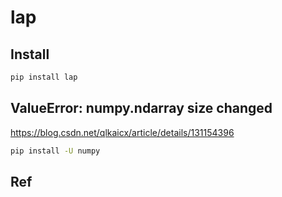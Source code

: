 # lap

## Install

```bash
pip install lap
```

## ValueError: numpy.ndarray size changed

https://blog.csdn.net/qlkaicx/article/details/131154396

```bash
pip install -U numpy
```

## Ref
